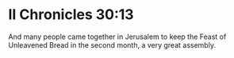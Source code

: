 # II Chronicles 30:13

And many people came together in Jerusalem to keep the Feast of Unleavened Bread in the second month, a very great assembly.
